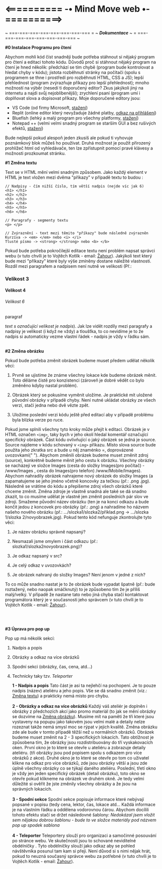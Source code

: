 # <========== -• Mind Move web •- ==========>
~ ===-===-===-===-===-===-===-=== = ~ _**Dokumentace**_ ~ = ===-===-===-===-===-===-===-=== ~

<span id="instalace_IDE"></span>
**#0 Instalace Programu pro čtení** <br>

Abychom mohli kód číst snadněji bude potřeba stáhnout si nějaký program pro čtení a editaci tohoto kódu. Důvodů proč si stáhnout nějaký program na čtení je hned několik: předchází se tím chybě (program bude kontrolovat a hledat chyby v kódu); jistota rozběhnutí stránky na počítači (spolu s programem se thne i prostředí pro rozběhnutí HTML, CSS a JS); lepší přehlednost (program zvýrazňuje příkazy pro lepší přehlednost); mnoho možností na výběr (nesedí ti doporučený editor? Zkus jakýkoli jiný na internetu a najdi svůj nejoblíbenější); zrychlení psaní (program umí i doplňovat slova a dopisovat příkazy. Moje doporučené editory jsou:

 - VS Code (od firmy Microsoft, [stažení](https://code.visualstudio.com/download))
 - Replit (online editor který nevyžaduje žádné platby, [odkaz na přihlášení](https://replit.com/~))
 - Bluefish (lehký a malý program pro všechny platformy, [stažení](https://bluefish.openoffice.nl/download.html))
 - Notepad ++ (velmi velmi snadný program se starším GUI a bez rušivých efektů, [stažení](https://notepad-plus-plus.org/downloads/v8.4.9/))

Bude nejlepší pokud alespoň jeden zkusíš ale pokud ti vyhovuje poznámkový blok můžeš ho používat. Druhá možnost je použít přirozený prohlížeč html od vyhledávače, ten lze zpřístupnit pomocí pravé klávesy a možnosti prozkoumat stránku. 

 

<span id="zmena_textu"></span>
 **#1 Změna textu** <br>
 
Text se v HTML mění velmi snadným způsobem. Jako každý element v HTML je text vložen mezi dvěma "příkazy" v případě textu to budou :

    // Nadpisy - čím nižší číslo, tím větší nadpis (nejde víc jak 6)
    <h1> </h1>
    <h2> </h2>
    <h3> </h3>
    <h4> </h4>
    <h5> </h5>
    <h6> </h6>
	
	// Paragrafy - segmenty textu 
	<p> </p>
	
	// Zvýraznění - text mezi těmito "příkazy" bude následně zvýrazněn
	Kurzíva -> <em> </em> nebo <i> </i>
	Tlusté písmo -> <strong> </strong> nebo <b> </b>

Pokud bude potřeba pokročilejší editace textu není problém napsat správci webu (v tuto chvíli je to  Vojtěch Kotlík - email: [Žahour](mailto:zahour959@gmail.com)). Jakýkoli text který bude mezi "příkazy" které byly výše zmíněny dostane náležité vlastnosti. Rozdíl mezi paragrafem a nadpisem není nutně ve velikosti (Př.: <h3>Velikost 3 </h3> <h4> Velikost 4 </h4> <h6>Velikost 6</h6> 
<p> paragraf </p> <em>text s označující velikost je nadpis</em>). Jak lze vidět rozdíly mezi paragrafy a nadpisy je velikost (i když ne vždy) a tloušťka,  to co nevidíme je to že nadpis si automaticky vezme vlastní řádek - nadpis je vždy v řádku sám.
    
<br>
<br>

<span id="zmena_obrazku"></span>
**#2 Změna obrázku**

Pokud bude potřeba změnit obrázek budeme muset předem udělat několik věcí:

1.  Prvně se ujistíme že známe všechny lokace kde budeme obrázek měnit. Toto děláme čistě pro konzistenci (zároveň je dobré vědět co bylo změněno kdyby nastal problém).
    
2.  Obrázek který se pokusíme vyměnit uložíme. Je praktické mít uložené původní obrázky v případě chyby. Není nutné ukládat obrázky ze všech verzí, stačí jedna nebo dvě vězte zpět.
    
3.  Uložíme poslední verzi kódu ještě před editací aby v případě problému byla blízka verze po ruce.
    

Pokud jsme splnili všechny tyto kroky může přejít k editaci. Obrázek je v HTML označen `<img>`, taky bych v jeho okolí hledal komentář označující specifický obrázek. Část kódu ovlivňující o jaký obrázek se jedná je source. Source najdeme v kódu schovaný v `<img>` příkazu. Místo slova source bude použita jeho zkratka src a bude u něj znaménko =, doprovázené uvozovkami(" "). Abychom změnili obrázek budeme muset změnit zdroj (source), konkrétně budeme měnit jeho cestu k obrázku. Všechny obrázky se nacházejí ve složce Images (cesta do složky Images(pro počítač) - /www/Images , cesta do Images(pro telefon) /www/Mobile/Images). Abychom nahradily obrázek nahrajeme nový obrázek do složky Images (a zapamatujeme se jeho jméno včetně koncovky za tečkou (př.: .png .jpg). Následně se vrátíme do kódu a přepíšeme zdroj všech obrázků které chceme změnit. Změna zdroje je vlastně snadná ale také se dá snadno zkazit, to co musíme udělat je vlastně jen změnit posledních pár slov ve zdroji. Smažeme původní název obrázku (ten je na konci odkazu a bude končit jedou z koncovek pro obrázky (př.: .png) a nahradíme ho názvem našeho nového obrázku (př.: …/slozka1/slozka2/příklad.png -> …/slozka 1/slozka 2/novyobrazek.jpg). Pokud tento kód nefunguje zkontrolujte tyto věci:

1.  Je název obrázku správně napsaný?
    
2.  Nesmazali jsme omylem i část odkazu (př.: slozka1/slozka2novyobrazek.png)?
    
3.  Je odkaz napsaný v src?
    
4.  Je celý odkaz v uvozovkách?
    
5.  Je obrázek nahraný do složky Images? Není jenom v jedné z nich?
    

To co může snadno nastat je to že obrázek bude vypadat špatně (př.: bude roztažený, nebo naopak smáčknutý) to je způsobeno tím že je příliš malý/velký. V případě že nastane tato nebo jiná chyba stačí kontaktovat programátora který je v současnosti jeho správcem (v tuto chvíli je to Vojtěch Kotlík - email: [Žahour](mailto:zahour959@gmail.com)).

  <br>
  <br>

<span id="uprava_pop_up"></span>
**#3 Úprava pro pop up**

Pop up má několik sekcí:

 1. Nadpis a popis
 2. Obrázky a odkaz na více obrázků
 3. Spodní sekci (obrázky, čas, cena, atd...)
 4. Technicky taky tzv. *Teleporter* 

	**1 - Nadpis a popis**
		Tato část je asi ta nejlehčí na pochopení. Je to pouze nadpis (název) ateliéru a jeho popis. Vše se dá snadno změnit (viz.: [Změna textu](#zmena_textu)) a prakticky nemá místo pro chybu.<br><br>
		**2 - Obrázky a odkaz na více obrázků**
		Každý váš ateliér je doplněn i obrázky z předchozích akcí jako promo materiál (to jak se mění obrázky se dozvíme na [Změna obrázku](#zmena_obrazku)). Musíme mít na paměti že tři které jsou vystaveny na popupu jako takovém jsou velmi malé a detaily nelze rozeznat takže nemá smysl moc se rýpat v jejich kvalitě. Změna obrázku zde ale bude v tomto případě těžší než  u normálních obrázků. Obrázek budeme muset změnit na 2 - 3 specifických lokacích. Tato obtížnost je způsobena tím, že obrázky jsou rozdistribuovány do tří vyskakovacích oken. První okno je to které se otevře u ateliéru a zobrazuje detaily ateliéru. (tři obrázky jsou pod popisem spolu s odkazem pro více obrázků z akce). Druhé okno je to které se otevře po tom co uživatel klikne na odkaz pro více obrázků, zde jsou obrázky větší a jsou zde úplně všechny obrázky co se týkají daného ateliéru. Poslední, třetí okno je vždy jen jeden specifický obrázek (detail obrázku), toto okno se otevře pokud klikneme na obrázek ve druhém okně. Je tedy velmi důležité si ověřit že jste změnily všechny obrázky a že jsou na správných lokacích.   <br><br>
		**3 - Spodní sekce**
		Spodní sekce popisuje informace které nebývají popsané v popisu (tedy cena, lektor, čas, lokace atd... Každá informace je na vlastním řádku a oddělena vodorovnou čárou.  Abychom docílili tohoto efektu stačí se držet následovné šablony:
<em> 	Nedokázal jsem vložit sem nějakou dobrou šablonu - bude to ve složce materiály pod názvem pop up spodek sablona</em><br><br>
		**4 - Teleporter**
		Teleportery slouží pro organizaci a samočinné posouvání po stránce webu. Ve skutečnosti jsou to schované neviditelné obdélníčky . Tyto obdélníčky slouží jako odkaz aby se pohled návštěvníka posunul tam kam si přeji. Není důvod si s nimi nějak hrát, pokud to neuzná současný správce webu za potřebné (v tuto chvíli je to Vojtěch Kotlík - email: [Žahour](mailto:zahour959@gmail.com)). <br><br>

